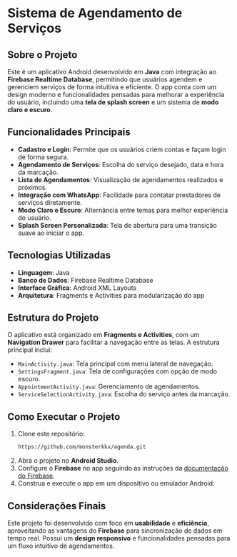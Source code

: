 # Sistema de Agendamento de Serviços


## Sobre o Projeto
Este é um aplicativo Android desenvolvido em **Java** com integração ao **Firebase Realtime Database**, permitindo que usuários agendem e gerenciem serviços de forma intuitiva e eficiente. O app conta com um design moderno e funcionalidades pensadas para melhorar a experiência do usuário, incluindo uma **tela de splash screen** e um sistema de **modo claro e escuro**.

## Funcionalidades Principais
- **Cadastro e Login**: Permite que os usuários criem contas e façam login de forma segura.
- **Agendamento de Serviços**: Escolha do serviço desejado, data e hora da marcação.
- **Lista de Agendamentos**: Visualização de agendamentos realizados e próximos.
- **Integração com WhatsApp**: Facilidade para contatar prestadores de serviços diretamente.
- **Modo Claro e Escuro**: Alternância entre temas para melhor experiência do usuário.
- **Splash Screen Personalizada**: Tela de abertura para uma transição suave ao iniciar o app.

## Tecnologias Utilizadas
- **Linguagem**: Java
- **Banco de Dados**: Firebase Realtime Database
- **Interface Gráfica**: Android XML Layouts
- **Arquitetura**: Fragments e Activities para modularização do app

## Estrutura do Projeto
O aplicativo está organizado em **Fragments e Activities**, com um **Navigation Drawer** para facilitar a navegação entre as telas. A estrutura principal inclui:
- `MainActivity.java`: Tela principal com menu lateral de navegação.
- `SettingsFragment.java`: Tela de configurações com opção de modo escuro.
- `AppointmentActivity.java`: Gerenciamento de agendamentos.
- `ServiceSelectionActivity.java`: Escolha do serviço antes da marcação.

## Como Executar o Projeto
1. Clone este repositório:  
   ```bash
   https://github.com/monsterkkx/agenda.git
   ```
2. Abra o projeto no **Android Studio**.
3. Configure o **Firebase** no app seguindo as instruções da [documentação do Firebase](https://firebase.google.com/docs/android/setup?hl=pt-br).
4. Construa e execute o app em um dispositivo ou emulador Android.

## Considerações Finais
Este projeto foi desenvolvido com foco em **usabilidade** e **eficiência**, aproveitando as vantagens do **Firebase** para sincronização de dados em tempo real. Possui um **design responsivo** e funcionalidades pensadas para um fluxo intuitivo de agendamentos.



